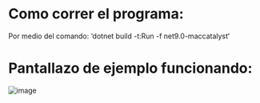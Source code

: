 # Como correr el programa:
Por medio del comando: ‘dotnet build -t:Run -f net9.0-maccatalyst‘ 

# Pantallazo de ejemplo funcionando: 

![image](https://github.com/user-attachments/assets/468542f1-32b9-4989-a431-25498dda14e5)
